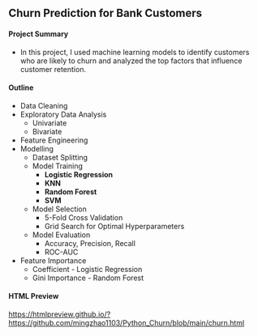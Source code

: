 ## Churn Prediction for Bank Customers

#### Project Summary 

- In this project, I used machine learning models to identify customers who are likely to churn and analyzed the top factors that influence customer retention.

#### Outline 

-   Data Cleaning   
-   Exploratory Data Analysis
    - Univariate
    - Bivariate
-   Feature Engineering
-   Modelling
    - Dataset Splitting
    - Model Training
        - **Logistic Regression**
        - **KNN**
        - **Random Forest**
        - **SVM**  
    - Model Selection
        - 5-Fold Cross Validation
        - Grid Search for Optimal Hyperparameters
    - Model Evaluation
        - Accuracy, Precision, Recall
        - ROC-AUC
-   Feature Importance
    - Coefficient - Logistic Regression
    - Gini Importance - Random Forest

#### HTML Preview

https://htmlpreview.github.io/?https://github.com/mingzhao1103/Python_Churn/blob/main/churn.html

